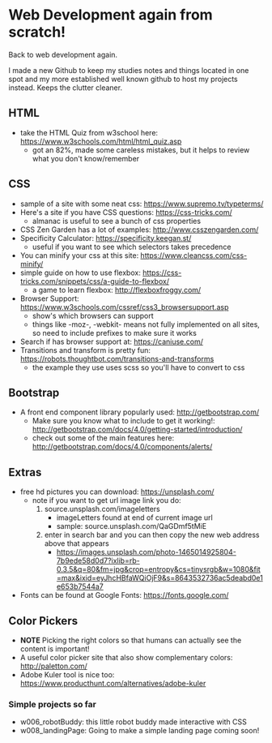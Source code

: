 # Web Development again from scratch!
Back to web development again.

I made a new Github to keep my studies notes and things located in one spot and my more established well known github to host my projects instead. Keeps the clutter cleaner.

## HTML
- take the HTML Quiz from w3school here: https://www.w3schools.com/html/html_quiz.asp
    - got an 82%, made some careless mistakes, but it helps to review what you don't know/remember

## CSS
- sample of a site with some neat css: https://www.supremo.tv/typeterms/ 
- Here's a site if you have CSS questions: https://css-tricks.com/
	- almanac is useful to see a bunch of css properties
- CSS Zen Garden has a lot of examples: http://www.csszengarden.com/
- Specificity Calculator: https://specificity.keegan.st/
	- useful if you want to see which selectors takes precedence
- You can minify your css at this site: https://www.cleancss.com/css-minify/
- simple guide on how to use flexbox: https://css-tricks.com/snippets/css/a-guide-to-flexbox/
	- a game to learn flexbox: http://flexboxfroggy.com/
- Browser Support: https://www.w3schools.com/cssref/css3_browsersupport.asp
	- show's which browsers can support
	- things like -moz-, -webkit- means not fully implemented on all sites, so need to include prefixes to make sure it works
- Search if has browser support at: https://caniuse.com/
- Transitions and transform is pretty fun: https://robots.thoughtbot.com/transitions-and-transforms
	- the example they use uses scss so you'll have to convert to css

## Bootstrap
- A front end component library popularly used: http://getbootstrap.com/
	- Make sure you know what to include to get it working!: http://getbootstrap.com/docs/4.0/getting-started/introduction/
	- check out some of the main features here: http://getbootstrap.com/docs/4.0/components/alerts/


## Extras
- free hd pictures you can download: https://unsplash.com/
	- note if you want to get url image link you do:
		1. source.unsplash.com/imageletters
			- imageLetters found at end of current image url
			- sample: source.unsplash.com/QaGDmf5tMiE
		2. enter in search bar and you can then copy the new web address above that appears
			- https://images.unsplash.com/photo-1465014925804-7b9ede58d0d7?ixlib=rb-0.3.5&q=80&fm=jpg&crop=entropy&cs=tinysrgb&w=1080&fit=max&ixid=eyJhcHBfaWQiOjF9&s=8643532736ac5deabd0e1e653b7544a7
- Fonts can be found at Google Fonts: https://fonts.google.com/

## Color Pickers
- **NOTE** Picking the right colors so that humans can actually see the content is important!
- A useful color picker site that also show complementary colors: http://paletton.com/
- Adobe Kuler tool is nice too: https://www.producthunt.com/alternatives/adobe-kuler


### Simple projects so far
- w006_robotBuddy: this little robot buddy made interactive with CSS
- w008_landingPage: Going to make a simple landing page coming soon!